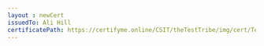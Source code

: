 ```yaml
--- 
layout : newCert 
issuedTo: Ali Hill
certificatePath: https://certifyme.online/CSIT/theTestTribe/img/cert/TestFlix/Alihill_1594b.png
--- 
```


